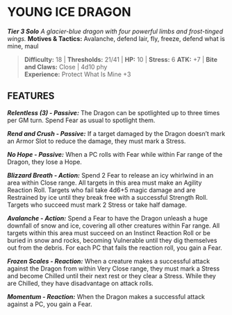 ﻿---
tags:
  - Adversary
  - Creature
  - Statblock

name: 'YOUNG ICE DRAGON'
tier: 3
type: Solo
description: 'A glacier-blue dragon with four powerful limbs and frost-tinged wings.'
motives_and_tactics: 'Avalanche, defend lair, fly, freeze, defend what is mine, maul'
difficulty: '18'
thresholds: '21/41'
hp: '10'
stress: '6'
atk: '+7'
attack: 'Bite and Claws'
range: 'Close'
damage: '4d10 phy'
experience:
  - 'Protect What Is Mine +3'
feats:
- name: 'Relentless (3)'
  type: 'Passive'
  text: 'The Dragon can be spotlighted up to three times per GM turn. Spend Fear as usual to spotlight them.'
- name: 'Rend and Crush'
  type: 'Passive'
  text: 'If a target damaged by the Dragon doesn’t mark an Armor Slot to reduce the damage, they must mark a Stress.'
- name: 'No Hope'
  type: 'Passive'
  text: 'When a PC rolls with Fear while within Far range of the Dragon, they lose a Hope.'
- name: 'Blizzard Breath'
  type: 'Action'
  text: 'Spend 2 Fear to release an icy whirlwind in an area within Close range. All targets in this area must make an Agility Reaction Roll. Targets who fail take 4d6+5 magic damage and are Restrained by ice until they break free with a successful Strength Roll. Targets who succeed must mark 2 Stress or take half damage.'
- name: 'Avalanche'
  type: 'Action'
  text: 'Spend a Fear to have the Dragon unleash a huge downfall of snow and ice, covering all other creatures within Far range. All targets within this area must succeed on an Instinct Reaction Roll or be buried in snow and rocks, becoming Vulnerable until they dig themselves out from the debris. For each PC that fails the reaction roll, you gain a Fear.'
- name: 'Frozen Scales'
  type: 'Reaction'
  text: 'When a creature makes a successful attack against the Dragon from within Very Close range, they must mark a Stress and become Chilled until their next rest or they clear a Stress. While they are Chilled, they have disadvantage on attack rolls.'
- name: 'Momentum'
  type: 'Reaction'
  text: 'When the Dragon makes a successful attack against a PC, you gain a Fear.'
layout: Daggerheart Adversary
source: srd-adversary
statblock: true
---

# YOUNG ICE DRAGON

***Tier 3 Solo***
*A glacier-blue dragon with four powerful limbs and frost-tinged wings.*
**Motives & Tactics:** Avalanche, defend lair, fly, freeze, defend what is mine, maul

> **Difficulty:** 18 | **Thresholds:** 21/41 | **HP:** 10 | **Stress:** 6
> **ATK:** +7 | **Bite and Claws:** Close | 4d10 phy  
> **Experience:** Protect What Is Mine +3

## FEATURES

***Relentless (3) - Passive:*** The Dragon can be spotlighted up to three times per GM turn. Spend Fear as usual to spotlight them.

***Rend and Crush - Passive:*** If a target damaged by the Dragon doesn’t mark an Armor Slot to reduce the damage, they must mark a Stress.

***No Hope - Passive:*** When a PC rolls with Fear while within Far range of the Dragon, they lose a Hope.

***Blizzard Breath - Action:*** Spend 2 Fear to release an icy whirlwind in an area within Close range. All targets in this area must make an Agility Reaction Roll. Targets who fail take 4d6+5 magic damage and are Restrained by ice until they break free with a successful Strength Roll. Targets who succeed must mark 2 Stress or take half damage.

***Avalanche - Action:*** Spend a Fear to have the Dragon unleash a huge downfall of snow and ice, covering all other creatures within Far range. All targets within this area must succeed on an Instinct Reaction Roll or be buried in snow and rocks, becoming Vulnerable until they dig themselves out from the debris. For each PC that fails the reaction roll, you gain a Fear.

***Frozen Scales - Reaction:*** When a creature makes a successful attack against the Dragon from within Very Close range, they must mark a Stress and become Chilled until their next rest or they clear a Stress. While they are Chilled, they have disadvantage on attack rolls.

***Momentum - Reaction:*** When the Dragon makes a successful attack against a PC, you gain a Fear.
